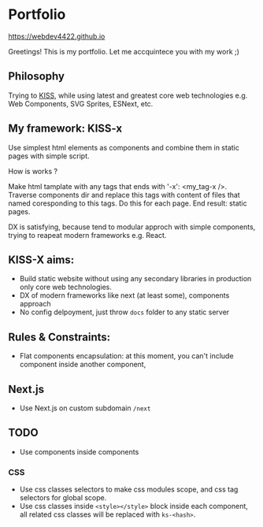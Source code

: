 # Portfolio

https://webdev4422.github.io

Greetings! This is my portfolio. Let me accquintece you with my work ;)

## Philosophy

Trying to [KISS](https://en.wikipedia.org/wiki/KISS_principle), while using latest and greatest core web technologies e.g. Web Components, SVG Sprites, ESNext, etc.

## My framework: KISS-x

Use simplest html elements as components and combine them in static pages with simple script.

How is works ?

Make html tamplate with any tags that ends with '-x': <my_tag-x />. Traverse components dir and replace this tags with content of files that named coresponding to this tags. Do this for each page. End result: static pages.

DX is satisfying, because tend to modular approch with simple components, trying to reapeat modern frameworks e.g. React.

## KISS-X aims:

- Build static website without using any secondary libraries in production only core web technologies.
- DX of modern frameworks like next (at least some), components approach
- No config delpoyment, just throw `docs` folder to any static server

## Rules & Constraints:

- Flat components encapsulation: at this moment, you can't include component inside another component,

## Next.js

- Use Next.js on custom subdomain `/next`

## TODO

- Use components inside components

### CSS

- Use css classes selectors to make css modules scope, and css tag selectors for global scope.
- Use css classes inside `<style></style>` block inside each component, all related css classes will be replaced with `ks-<hash>`.
